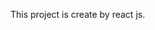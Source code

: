 This project is create by react js.


<!-- CORS_ALLOW_CREDENTIALS = True; 

CORS_ALLOWED_ORIGINS = [
    'http://localhost:5173',
    'https://enormous-level.surge.sh'
] -->
